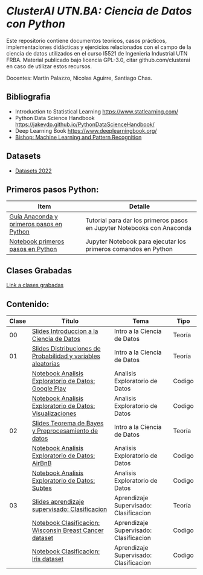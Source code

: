 # *ClusterAI UTN.BA: Ciencia de Datos con Python*
Este repositorio contiene documentos teoricos, casos prácticos, implementaciones didácticas y ejercicios relacionados con el campo de la ciencia de datos utilizados en el curso I5521 de Ingenieria Industrial UTN FRBA. Material publicado bajo licencia GPL-3.0, citar github.com/clusterai en caso de utilizar estos recursos. 

Docentes: Martin Palazzo, Nicolas Aguirre, Santiago Chas.

## Bibliografia
- Introduction to Statistical Learning https://www.statlearning.com/
- Python Data Science Handbook https://jakevdp.github.io/PythonDataScienceHandbook/
- Deep Learning Book https://www.deeplearningbook.org/
- [Bishop: Machine Learning and Pattern Recognition](http://users.isr.ist.utl.pt/~wurmd/Livros/school/Bishop%20-%20Pattern%20Recognition%20And%20Machine%20Learning%20-%20Springer%20%202006.pdf)

## Datasets
- [Datasets 2022](https://drive.google.com/drive/folders/1GEJfwqvNv4FADxO1msqcuXJ0MQ9JlA_p?usp=sharing)

## Primeros pasos Python:

| Item | Detalle |
| --- | ----------- |
| [Guía Anaconda y primeros pasos en Python](https://github.com/clusterai/clusterai_2022/blob/main/clase00/instalar_python_jupyter.pdf)  | Tutorial para dar los primeros pasos en Jupyter Notebooks con Anaconda |
| [Notebook primeros pasos en Python](https://github.com/clusterai/clusterai_2022/blob/main/clase00/python_primeros_pasos.ipynb)         | Jupyter Notebook para ejecutar los primeros comandos en Python |

## Clases Grabadas
[Link a clases grabadas](https://drive.google.com/drive/folders/1QxDKVhP1-FkBX-OwvqnN3ierbIAOF_PQ?usp=sharing)

## Contenido:

| Clase | Título | Tema | Tipo |
| --- | ----------- | ------ | --- |
| 00 | [Slides Introduccion a la Ciencia de Datos](https://github.com/clusterai/clusterai_2022/blob/main/clase00/utn_clusterai_2022_clase00.pdf)                                                                                  | Intro a la Ciencia de Datos | Teoría |
| 01 | [Slides Distribuciones de Probabilidad y variables aleatorias](https://github.com/clusterai/clusterai_2022/blob/main/clase01/clusterai_2022_clase01.pdf)                                                                                  | Intro a la Ciencia de Datos | Teoría |
|    | [Notebook Analisis Exploratorio de Datos: Google Play](https://github.com/clusterai/clusterai_2022/blob/main/clase01/clusterai_2022_clase01_EDA_google_play_store.ipynb)                | Analisis Exploratorio de Datos | Codigo |
|    | [Notebook Analisis Exploratorio de Datos: Visualizaciones](https://github.com/clusterai/clusterai_2022/blob/main/clase01/clusterai_2022_clase_01_comandos_basicos_graficos_iris.ipynb)                | Analisis Exploratorio de Datos | Codigo |
| 02 | [Slides Teorema de Bayes y Preprocesamiento de datos](https://github.com/clusterai/clusterai_2022/blob/main/clase02/clusterai_2022_clase02_presentacion.pdf)                                                                                  | Intro a la Ciencia de Datos | Teoría |
|    | [Notebook Analisis Exploratorio de Datos: AirBnB](https://github.com/clusterai/clusterai_2022/blob/main/clase02/clusterai_2022_clase02_eda_airbnb.ipynb)                | Analisis Exploratorio de Datos | Codigo |
|    | [Notebook Analisis Exploratorio de Datos: Subtes](https://github.com/clusterai/clusterai_2022/blob/main/clase02/clusterai_2022_clase02_eda_subtes.ipynb)                | Analisis Exploratorio de Datos | Codigo |
| 03 | [Slides aprendizaje supervisado: Clasificacion](https://github.com/clusterai/clusterai_2022/blob/main/clase03/clusterai_2022_clase03_presentacion.pdf)                                                                                  | Aprendizaje Supervisado: Clasificacion | Teoría |
|    | [Notebook Clasificacion: Wisconsin Breast Cancer dataset](https://github.com/clusterai/clusterai_2022/blob/main/clase03/clusterai_2022_clase04_clasificacion_breast.ipynb)                | Aprendizaje Supervisado: Clasificacion | Codigo |
|    | [Notebook Clasificacion: Iris dataset](https://github.com/clusterai/clusterai_2022/blob/main/clase03/clusterai_2022_clase03_clasificacion_iris.ipynb)                | Aprendizaje Supervisado: Clasificacion | Codigo |

